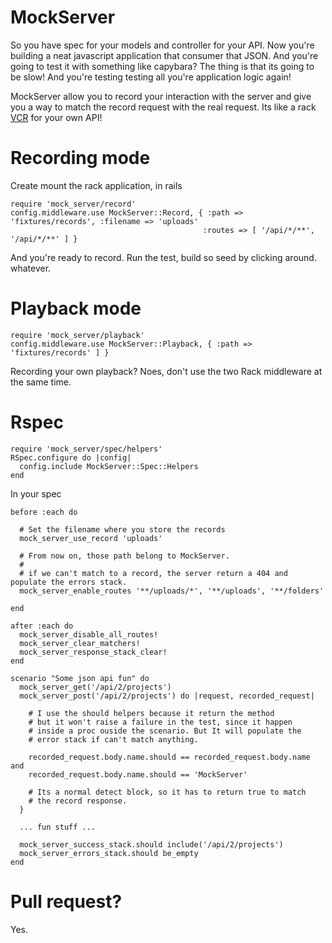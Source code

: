# MockServer

So you have spec for your models and controller for your API.
Now you're building a neat javascript application that consumer that JSON.
And you're going to test it with something like capybara?
The thing is that its going to be slow! And you're testing testing all you're application logic again!

MockServer allow you to record your interaction with the server and give you a way to match
the record request with the real request. Its like a rack [VCR](https://github.com/myronmarston/vcr) for your own API!

# Recording mode

Create mount the rack application, in rails

    require 'mock_server/record'
    config.middleware.use MockServer::Record, { :path => 'fixtures/records', :filename => 'uploads'
                                               :routes => [ '/api/*/**', '/api/*/**' ] }

And you're ready to record. Run the test, build so seed by clicking around. whatever.

# Playback mode

    require 'mock_server/playback'
    config.middleware.use MockServer::Playback, { :path => 'fixtures/records' ] }

Recording your own playback? Noes, don't use the two Rack middleware at the same time.

# Rspec

    require 'mock_server/spec/helpers'
    RSpec.configure do |config|
      config.include MockServer::Spec::Helpers
    end

In your spec

    before :each do

      # Set the filename where you store the records
      mock_server_use_record 'uploads'

      # From now on, those path belong to MockServer.
      #
      # if we can't match to a record, the server return a 404 and populate the errors stack.
      mock_server_enable_routes '**/uploads/*', '**/uploads', '**/folders'

    end

    after :each do
      mock_server_disable_all_routes!
      mock_server_clear_matchers!
      mock_server_response_stack_clear!
    end

    scenario "Some json api fun" do
      mock_server_get('/api/2/projects')
      mock_server_post('/api/2/projects') do |request, recorded_request|

        # I use the should helpers because it return the method
        # but it won't raise a failure in the test, since it happen
        # inside a proc ouside the scenario. But It will populate the
        # error stack if can't match anything.

        recorded_request.body.name.should == recorded_request.body.name and
        recorded_request.body.name.should == 'MockServer'

        # Its a normal detect block, so it has to return true to match
        # the record response.
      }

      ... fun stuff ...

      mock_server_success_stack.should include('/api/2/projects')
      mock_server_errors_stack.should be_empty
    end

# Pull request?

Yes.